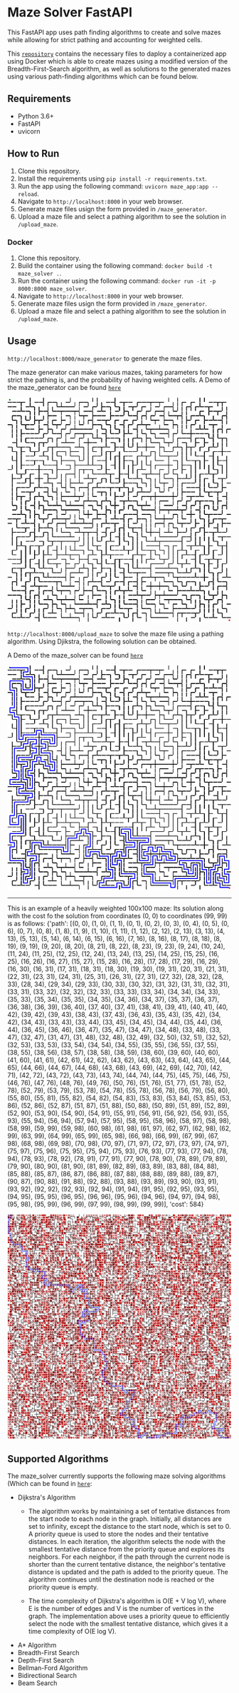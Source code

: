 # Maze Solver FastAPI

This FastAPI app uses path finding algorithms to create and solve mazes while allowing for strict pathing and accounting for weighted cells.

This [`repository`](https://github.com/velajua/maze_solver) contains the necessary files to daploy a containerized app using Docker which is able to create mazes using a modified version of the Breadth-First-Search algorithm, as well as solutions to the generated mazes using various path-finding algorithms which can be found below.

## Requirements

* Python 3.6+
* FastAPI
* uvicorn

## How to Run

1. Clone this repository.
2. Install the requirements using `pip install -r requirements.txt`.
3. Run the app using the following command: `uvicorn maze_app:app --reload`.
4. Navigate to `http://localhost:8000` in your web browser.
5. Generate maze files usign the form provided in `/maze_generator`.
6. Upload a maze file and select a pathing algorithm to see the solution in `/upload_maze`.

### Docker

1. Clone this repository.
2. Build the container using the following command: `docker build -t maze_solver .`.
3. Run the container using the following command: `docker run -it -p 8000:8000 maze_solver`.
4. Navigate to `http://localhost:8000` in your web browser.
5. Generate maze files usign the form provided in `/maze_generator`.
6. Upload a maze file and select a pathing algorithm to see the solution in `/upload_maze`.

## Usage

`http://localhost:8000/maze_generator` to generate the maze files.

The maze generator can make various mazes, taking parameters for how strict the pathing is, and the probability of having weighted cells.
A Demo of the maze_generator can be found [`here`](https://maze-solver-4r64swfrtq-uc.a.run.app/maze_generator)

![50x50 Weightless Maze](example/0796e10d-f39e-47b7-9a5e-691593417269.png "50x50 Weightless Maze")

`http://localhost:8000/upload_maze` to solve the maze file using a pathing algorithm.
Using Djikstra, the following solution can be obtained.

A Demo of the maze_solver can be found [`here`](https://maze-solver-4r64swfrtq-uc.a.run.app/upload_maze)

![50x50 Weightless Maze Solution](example/f9774cde-b79e-489c-a1b5-4c427c35cc65_maze_0_solution.png "50x50 Weightless Maze Solution")

-------------------------------------------------------------------------------------------

This is an example of a heavily weighted 100x100 maze:
Its solution along with the cost fo the solution from coordinates (0, 0) to coordinates (99, 99) is as follows:
{'path': [(0, 0), (1, 0), (1, 1), (0, 1), (0, 2), (0, 3), (0, 4), (0, 5), (0, 6), (0, 7), (0, 8), (1, 8), (1, 9), (1, 10), (1, 11), (1, 12), (2, 12), (2, 13), (3, 13), (4, 13), (5, 13), (5, 14), (6, 14), (6, 15), (6, 16), (7, 16), (8, 16), (8, 17), (8, 18), (8, 19), (9, 19), (9, 20), (8, 20), (8, 21), (8, 22), (8, 23), (9, 23), (9, 24), (10, 24), (11, 24), (11, 25), (12, 25), (12, 24), (13, 24), (13, 25), (14, 25), (15, 25), (16, 25), (16, 26), (16, 27), (15, 27), (15, 28), (16, 28), (17, 28), (17, 29), (16, 29), (16, 30), (16, 31), (17, 31), (18, 31), (18, 30), (19, 30), (19, 31), (20, 31), (21, 31), (22, 31), (23, 31), (24, 31), (25, 31), (26, 31), (27, 31), (27, 32), (28, 32), (28, 33), (28, 34), (29, 34), (29, 33), (30, 33), (30, 32), (31, 32), (31, 31), (32, 31), (33, 31), (33, 32), (32, 32), (32, 33), (33, 33), (33, 34), (34, 34), (34, 33), (35, 33), (35, 34), (35, 35), (34, 35), (34, 36), (34, 37), (35, 37), (36, 37), (36, 38), (36, 39), (36, 40), (37, 40), (37, 41), (38, 41), (39, 41), (40, 41), (40, 42), (39, 42), (39, 43), (38, 43), (37, 43), (36, 43), (35, 43), (35, 42), (34, 42), (34, 43), (33, 43), (33, 44), (33, 45), (34, 45), (34, 44), (35, 44), (36, 44), (36, 45), (36, 46), (36, 47), (35, 47), (34, 47), (34, 48), (33, 48), (33, 47), (32, 47), (31, 47), (31, 48), (32, 48), (32, 49), (32, 50), (32, 51), (32, 52), (32, 53), (33, 53), (33, 54), (34, 54), (34, 55), (35, 55), (36, 55), (37, 55), (38, 55), (38, 56), (38, 57), (38, 58), (38, 59), (38, 60), (39, 60), (40, 60), (41, 60), (41, 61), (42, 61), (42, 62), (43, 62), (43, 63), (43, 64), (43, 65), (44, 65), (44, 66), (44, 67), (44, 68), (43, 68), (43, 69), (42, 69), (42, 70), (42, 71), (42, 72), (43, 72), (43, 73), (43, 74), (44, 74), (44, 75), (45, 75), (46, 75), (46, 76), (47, 76), (48, 76), (49, 76), (50, 76), (51, 76), (51, 77), (51, 78), (52, 78), (52, 79), (53, 79), (53, 78), (54, 78), (55, 78), (56, 78), (56, 79), (56, 80), (55, 80), (55, 81), (55, 82), (54, 82), (54, 83), (53, 83), (53, 84), (53, 85), (53, 86), (52, 86), (52, 87), (51, 87), (51, 88), (50, 88), (50, 89), (51, 89), (52, 89), (52, 90), (53, 90), (54, 90), (54, 91), (55, 91), (56, 91), (56, 92), (56, 93), (55, 93), (55, 94), (56, 94), (57, 94), (57, 95), (58, 95), (58, 96), (58, 97), (58, 98), (58, 99), (59, 99), (59, 98), (60, 98), (61, 98), (61, 97), (62, 97), (62, 98), (62, 99), (63, 99), (64, 99), (65, 99), (65, 98), (66, 98), (66, 99), (67, 99), (67, 98), (68, 98), (69, 98), (70, 98), (70, 97), (71, 97), (72, 97), (73, 97), (74, 97), (75, 97), (75, 96), (75, 95), (75, 94), (75, 93), (76, 93), (77, 93), (77, 94), (78, 94), (78, 93), (78, 92), (78, 91), (77, 91), (77, 90), (78, 90), (78, 89), (79, 89), (79, 90), (80, 90), (81, 90), (81, 89), (82, 89), (83, 89), (83, 88), (84, 88), (85, 88), (85, 87), (86, 87), (86, 88), (87, 88), (88, 88), (89, 88), (89, 87), (90, 87), (90, 88), (91, 88), (92, 88), (93, 88), (93, 89), (93, 90), (93, 91), (93, 92), (92, 92), (92, 93), (92, 94), (91, 94), (91, 95), (92, 95), (93, 95), (94, 95), (95, 95), (96, 95), (96, 96), (95, 96), (94, 96), (94, 97), (94, 98), (95, 98), (95, 99), (96, 99), (97, 99), (98, 99), (99, 99)], 'cost': 584}

![100x100 Heavily Weighted Maze](example/9e733760-75ec-4202-859c-ac0400e44668_maze_584_solution.png "100x100 Heavily Weighted Maze")


## Supported Algorithms

The maze_solver currently supports the following maze solving algorithms (Which can be found in [`here`](path_finding.py):

* Dijkstra's Algorithm
    - The algorithm works by maintaining a set of tentative distances from the start node to each node in the graph. Initially, all distances are set to infinity, except the distance to the start node, which is set to 0. A priority queue is used to store the nodes and their tentative distances. In each iteration, the algorithm selects the node with the smallest tentative distance from the priority queue and explores its neighbors. For each neighbor, if the path through the current node is shorter than the current tentative distance, the neighbor's tentative distance is updated and the path is added to the priority queue. The algorithm continues until the destination node is reached or the priority queue is empty.

    - The time complexity of Dijkstra's algorithm is O(E + V log V), where E is the number of edges and V is the number of vertices in the graph. The implementation above uses a priority queue to efficiently select the node with the smallest tentative distance, which gives it a time complexity of O(E log V).
* A* Algorithm
* Breadth-First Search
* Depth-First Search
* Bellman-Ford Algorithm
* Bidirectional Search
* Beam Search
